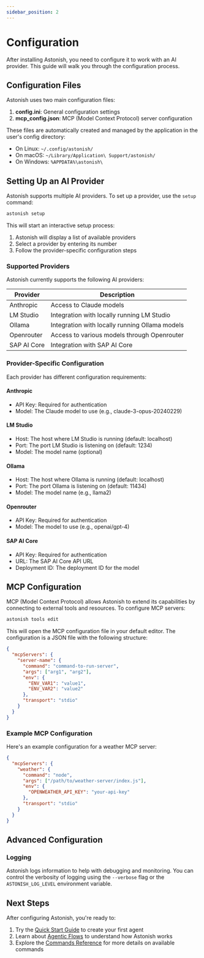 ```yaml
---
sidebar_position: 2
---
```


# Configuration

After installing Astonish, you need to configure it to work with an AI provider. This guide will walk you through the configuration process.

## Configuration Files

Astonish uses two main configuration files:

1. **config.ini**: General configuration settings
2. **mcp_config.json**: MCP (Model Context Protocol) server configuration

These files are automatically created and managed by the application in the user's config directory:

- On Linux: `~/.config/astonish/`
- On macOS: `~/Library/Application\ Support/astonish/`
- On Windows: `%APPDATA%\astonish\`

## Setting Up an AI Provider

Astonish supports multiple AI providers. To set up a provider, use the `setup` command:

```bash
astonish setup
```

This will start an interactive setup process:

1. Astonish will display a list of available providers
2. Select a provider by entering its number
3. Follow the provider-specific configuration steps

### Supported Providers

Astonish currently supports the following AI providers:

| Provider | Description |
|----------|-------------|
| Anthropic | Access to Claude models |
| LM Studio | Integration with locally running LM Studio |
| Ollama | Integration with locally running Ollama models |
| Openrouter | Access to various models through Openrouter |
| SAP AI Core | Integration with SAP AI Core |

### Provider-Specific Configuration

Each provider has different configuration requirements:

#### Anthropic

- API Key: Required for authentication
- Model: The Claude model to use (e.g., claude-3-opus-20240229)

#### LM Studio

- Host: The host where LM Studio is running (default: localhost)
- Port: The port LM Studio is listening on (default: 1234)
- Model: The model name (optional)

#### Ollama

- Host: The host where Ollama is running (default: localhost)
- Port: The port Ollama is listening on (default: 11434)
- Model: The model name (e.g., llama2)

#### Openrouter

- API Key: Required for authentication
- Model: The model to use (e.g., openai/gpt-4)

#### SAP AI Core

- API Key: Required for authentication
- URL: The SAP AI Core API URL
- Deployment ID: The deployment ID for the model

## MCP Configuration

MCP (Model Context Protocol) allows Astonish to extend its capabilities by connecting to external tools and resources. To configure MCP servers:

```bash
astonish tools edit
```

This will open the MCP configuration file in your default editor. The configuration is a JSON file with the following structure:

```json
{
  "mcpServers": {
    "server-name": {
      "command": "command-to-run-server",
      "args": ["arg1", "arg2"],
      "env": {
        "ENV_VAR1": "value1",
        "ENV_VAR2": "value2"
      },
      "transport": "stdio"
    }
  }
}
```

### Example MCP Configuration

Here's an example configuration for a weather MCP server:

```json
{
  "mcpServers": {
    "weather": {
      "command": "node",
      "args": ["/path/to/weather-server/index.js"],
      "env": {
        "OPENWEATHER_API_KEY": "your-api-key"
      },
      "transport": "stdio"
    }
  }
}
```

## Advanced Configuration

### Logging

Astonish logs information to help with debugging and monitoring. You can control the verbosity of logging using the `--verbose` flag or the `ASTONISH_LOG_LEVEL` environment variable.

## Next Steps

After configuring Astonish, you're ready to:

1. Try the [Quick Start Guide](/docs/getting-started/quick-start) to create your first agent
2. Learn about [Agentic Flows](/docs/concepts/agentic-flows) to understand how Astonish works
3. Explore the [Commands Reference](/docs/commands/setup) for more details on available commands
